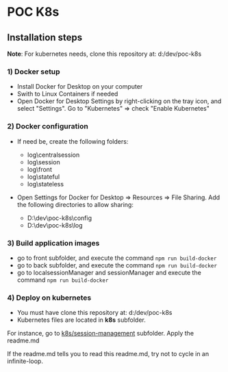 # POC K8s

## Installation steps

__Note__: For kubernetes needs, clone this repository at: d:/dev/poc-k8s

### 1) Docker setup

- Install Docker for Desktop on your computer
- Swith to Linux Containers if needed
- Open Docker for Desktop Settings by right-clicking on the tray icon, and select "Settings". Go to "Kubernetes" => check "Enable Kubernetes"

### 2) Docker configuration

- If need be, create the following folders:
    - log\centralsession
    - log\session
    - log\front
    - log\stateful
    - log\stateless
    
- Open Settings for Docker for Desktop => Resources => File Sharing. Add the following directories to allow sharing:
    - D:\dev\poc-k8s\config
    - D:\dev\poc-k8s\log


### 3) Build application images

- go to front subfolder, and execute the command `npm run build-docker`
- go to back subfolder, and execute the command `npm run build-docker`
- go to localsessionManager and sessionManager and execute the command `npm run build-docker`

### 4) Deploy on kubernetes

- You must have clone this repository at: d:/dev/poc-k8s
- Kubernetes files are located in __k8s__ subfolder.

For instance, go to [k8s/session-management](./k8s/session-management/readme.md) subfolder. Apply the readme.md

If the readme.md tells you to read this readme.md, try not to cycle in an infinite-loop.

